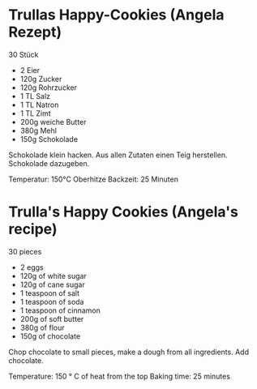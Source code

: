 # Trullas Happy-Cookies (Angela Rezept)

30 Stück

* 2	    Eier
* 120g	Zucker
* 120g	Rohrzucker
* 1 TL	Salz
* 1 TL	Natron
* 1 TL	Zimt
* 200g	weiche Butter
* 380g	Mehl
* 150g	Schokolade

Schokolade klein hacken. Aus allen Zutaten einen Teig herstellen. Schokolade
dazugeben.

Temperatur: 150°C Oberhitze
Backzeit: 25 Minuten


# Trulla's Happy Cookies (Angela's recipe)

30 pieces

* 2 eggs
* 120g of white sugar
* 120g of cane sugar
* 1 teaspoon of salt
* 1 teaspoon of soda
* 1 teaspoon of cinnamon
* 200g of soft butter
* 380g of flour
* 150g of chocolate

Chop chocolate to small pieces, make a dough from all ingredients. Add
chocolate.

Temperature: 150 ° C of heat from the top
Baking time: 25 minutes
